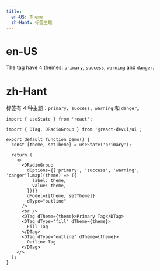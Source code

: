 ```yaml
---
title:
  en-US: Theme
  zh-Hant: 标签主题
---
```


# en-US

The tag have 4 themes: `primary`, `success`, `warning` and `danger`.

# zh-Hant

标签有 4 种主题：`primary`、`success`、`warning` 和 `danger`。

```tsx
import { useState } from 'react';

import { DTag, DRadioGroup } from '@react-devui/ui';

export default function Demo() {
  const [theme, setTheme] = useState('primary');

  return (
    <>
      <DRadioGroup
        dOptions={['primary', 'success', 'warning', 'danger'].map((theme) => ({
          label: theme,
          value: theme,
        }))}
        dModel={[theme, setTheme]}
        dType="outline"
      />
      <br />
      <DTag dTheme={theme}>Primary Tag</DTag>
      <DTag dType="fill" dTheme={theme}>
        Fill Tag
      </DTag>
      <DTag dType="outline" dTheme={theme}>
        Outline Tag
      </DTag>
    </>
  );
}
```
